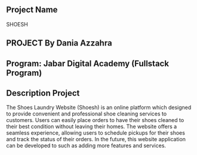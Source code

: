 ## Project Name
SHOESH

## PROJECT By Dania Azzahra
## Program: Jabar Digital Academy (Fullstack Program)

## Description Project

The Shoes Laundry Website (Shoesh) is an online platform which designed to provide convenient and professional shoe cleaning services to customers. Users can easily place orders to have their shoes cleaned to their best condition without leaving their homes. The website offers a seamless experience, allowing users to schedule pickups for their shoes and track the status of their orders. In the future, this website application can be developed to such as adding more features and services. 
